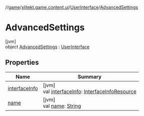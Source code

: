 //[game](../../../../index.md)/[xlitekt.game.content.ui](../../index.md)/[UserInterface](../index.md)/[AdvancedSettings](index.md)

# AdvancedSettings

[jvm]\
object [AdvancedSettings](index.md) : [UserInterface](../index.md)

## Properties

| Name | Summary |
|---|---|
| [interfaceInfo](../interface-info.md) | [jvm]<br>val [interfaceInfo](../interface-info.md): [InterfaceInfoResource](../../../../../shared/shared/xlitekt.shared.resource/-interface-info-resource/index.md) |
| [name](../name.md) | [jvm]<br>val [name](../name.md): [String](https://kotlinlang.org/api/latest/jvm/stdlib/kotlin/-string/index.html) |
